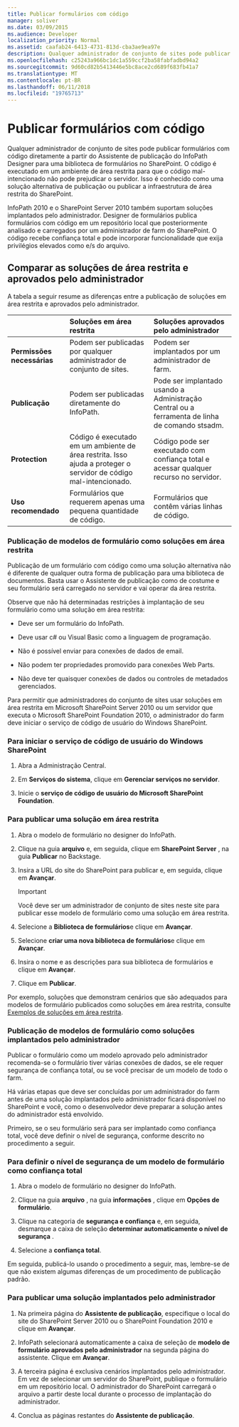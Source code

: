```yaml
---
title: Publicar formulários com código
manager: soliver
ms.date: 03/09/2015
ms.audience: Developer
localization_priority: Normal
ms.assetid: caafab24-6413-4731-813d-cba3ae9ea97e
description: Qualquer administrador de conjunto de sites pode publicar formulários com código diretamente a partir do Assistente de publicação do InfoPath Designer para uma biblioteca de formulários no SharePoint. O código é executado em um ambiente de área restrita para que o código mal-intencionado não pode prejudicar o servidor. Isso é conhecido como uma solução alternativa de publicação ou publicar a infraestrutura de área restrita do SharePoint.
ms.openlocfilehash: c25243a966bc1dc1a559ccf2ba58fabfadbd94a2
ms.sourcegitcommit: 9d60cd82b5413446e5bc8ace2cd689f683fb41a7
ms.translationtype: MT
ms.contentlocale: pt-BR
ms.lasthandoff: 06/11/2018
ms.locfileid: "19765713"
---
```

# <a name="publishing-forms-with-code"></a>Publicar formulários com código

Qualquer administrador de conjunto de sites pode publicar formulários com código diretamente a partir do Assistente de publicação do InfoPath Designer para uma biblioteca de formulários no SharePoint. O código é executado em um ambiente de área restrita para que o código mal-intencionado não pode prejudicar o servidor. Isso é conhecido como uma solução alternativa de publicação ou publicar a infraestrutura de área restrita do SharePoint.
  
InfoPath 2010 e o SharePoint Server 2010 também suportam soluções implantados pelo administrador. Designer de formulários publica formulários com código em um repositório local que posteriormente analisado e carregados por um administrador de farm do SharePoint. O código recebe confiança total e pode incorporar funcionalidade que exija privilégios elevados como e/s do arquivo.
  
## <a name="comparing-sandboxed-and-administrator-approved-solutions"></a>Comparar as soluções de área restrita e aprovados pelo administrador

A tabela a seguir resume as diferenças entre a publicação de soluções em área restrita e aprovados pelo administrador. 
  
||**Soluções em área restrita**|**Soluções aprovados pelo administrador**|
|:-----|:-----|:-----|
|**Permissões necessárias** <br/> |Podem ser publicadas por qualquer administrador de conjunto de sites.  <br/> |Podem ser implantados por um administrador de farm.  <br/> |
|**Publicação** <br/> |Podem ser publicadas diretamente do InfoPath.  <br/> |Pode ser implantado usando a Administração Central ou a ferramenta de linha de comando stsadm.  <br/> |
|**Protection** <br/> |Código é executado em um ambiente de área restrita. Isso ajuda a proteger o servidor de código mal-intencionado.  <br/> |Código pode ser executado com confiança total e acessar qualquer recurso no servidor.  <br/> |
|**Uso recomendado** <br/> |Formulários que requerem apenas uma pequena quantidade de código.  <br/> |Formulários que contêm várias linhas de código.  <br/> |
   
### <a name="publishing-form-templates-as-sandboxed-solutions"></a>Publicação de modelos de formulário como soluções em área restrita

Publicação de um formulário com código como uma solução alternativa não é diferente de qualquer outra forma de publicação para uma biblioteca de documentos. Basta usar o Assistente de publicação como de costume e seu formulário será carregado no servidor e vai operar da área restrita.
  
Observe que não há determinadas restrições à implantação de seu formulário como uma solução em área restrita:
  
- Deve ser um formulário do InfoPath.
    
- Deve usar c# ou Visual Basic como a linguagem de programação.
    
- Não é possível enviar para conexões de dados de email.
    
- Não podem ter propriedades promovido para conexões Web Parts.
    
- Não deve ter quaisquer conexões de dados ou controles de metadados gerenciados.
    
Para permitir que administradores do conjunto de sites usar soluções em área restrita em Microsoft SharePoint Server 2010 ou um servidor que executa o Microsoft SharePoint Foundation 2010, o administrador do farm deve iniciar o serviço de código de usuário do Windows SharePoint.
  
### <a name="to-start-the-windows-sharepoint-user-code-service"></a>Para iniciar o serviço de código de usuário do Windows SharePoint

1. Abra a Administração Central.
    
2. Em **Serviços do sistema**, clique em **Gerenciar serviços no servidor**.
    
3. Inicie o **serviço de código de usuário do Microsoft SharePoint Foundation**.
    
### <a name="to-publish-a-sandboxed-solution"></a>Para publicar uma solução em área restrita

1. Abra o modelo de formulário no designer do InfoPath.
    
2. Clique na guia **arquivo** e, em seguida, clique em **SharePoint Server** , na guia **Publicar** no Backstage. 
    
3. Insira a URL do site do SharePoint para publicar e, em seguida, clique em **Avançar**. 
    
    > [!IMPORTANT]
    > Você deve ser um administrador de conjunto de sites neste site para publicar esse modelo de formulário como uma solução em área restrita. 
  
4. Selecione a **Biblioteca de formulários**e clique em **Avançar**.
    
5. Selecione **criar uma nova biblioteca de formulários**e clique em **Avançar**.
    
6. Insira o nome e as descrições para sua biblioteca de formulários e clique em **Avançar**.
    
7. Clique em **Publicar**.
    
Por exemplo, soluções que demonstram cenários que são adequados para modelos de formulário publicados como soluções em área restrita, consulte [Exemplos de soluções em área restrita](sample-sandboxed-solutions.md).
  
### <a name="publishing-form-templates-as-administrator-deployed-solutions"></a>Publicação de modelos de formulário como soluções implantados pelo administrador

Publicar o formulário como um modelo aprovado pelo administrador recomenda-se o formulário tiver várias conexões de dados, se ele requer segurança de confiança total, ou se você precisar de um modelo de todo o farm.
  
Há várias etapas que deve ser concluídas por um administrador do farm antes de uma solução implantados pelo administrador ficará disponível no SharePoint e você, como o desenvolvedor deve preparar a solução antes do administrador está envolvido.
  
Primeiro, se o seu formulário será para ser implantado como confiança total, você deve definir o nível de segurança, conforme descrito no procedimento a seguir.
  
### <a name="to-set-the-security-level-of-a-form-template-to-full-trust"></a>Para definir o nível de segurança de um modelo de formulário como confiança total

1. Abra o modelo de formulário no designer do InfoPath.
    
2. Clique na guia **arquivo** , na guia **informações** , clique em **Opções de formulário**.
    
3. Clique na categoria de **segurança e confiança** e, em seguida, desmarque a caixa de seleção **determinar automaticamente o nível de segurança** . 
    
4. Selecione a **confiança total**.
    
Em seguida, publicá-lo usando o procedimento a seguir, mas, lembre-se de que não existem algumas diferenças de um procedimento de publicação padrão.
  
### <a name="to-publish-an-administrator-deployed-solution"></a>Para publicar uma solução implantados pelo administrador

1. Na primeira página do **Assistente de publicação**, especifique o local do site do SharePoint Server 2010 ou o SharePoint Foundation 2010 e clique em **Avançar**.
    
2. InfoPath selecionará automaticamente a caixa de seleção de **modelo de formulário aprovados pelo administrador** na segunda página do assistente. Clique em **Avançar**.
    
3. A terceira página é exclusiva cenários implantados pelo administrador. Em vez de selecionar um servidor do SharePoint, publique o formulário em um repositório local. O administrador do SharePoint carregará o arquivo a partir deste local durante o processo de implantação do administrador.
    
4. Conclua as páginas restantes do **Assistente de publicação**.
    

